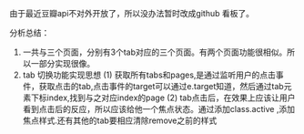 由于最近豆瓣api不对外开放了，所以没办法暂时改成github 看板了。

分析总结：
1. 一共与三个页面，分别有3个tab对应的三个页面。有两个页面功能很相似。所以一部分实现很像。
2. tab 切换功能实现思想
    (1) 获取所有tabs和pages,是通过监听用户的点击事件，获取点击的tab,点击事件的target可以通过e.target知道，然后通过tab元素下标index,找到与之对应index的page
    (2) tab点击后，在效果上应该让用户看到点击后的反应，所以应该给他一个焦点状态。通过添加class.active ,添加焦点样式.还有其他的tab要相应清除remove之前的样式

